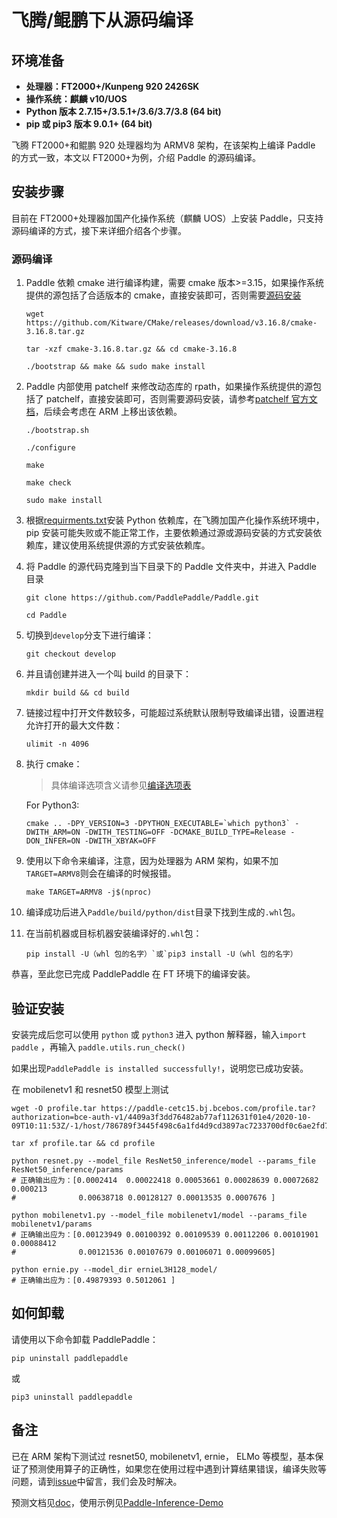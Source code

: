 # **飞腾/鲲鹏下从源码编译**

## 环境准备

* **处理器：FT2000+/Kunpeng 920 2426SK**
* **操作系统：麒麟 v10/UOS**
* **Python 版本 2.7.15+/3.5.1+/3.6/3.7/3.8 (64 bit)**
* **pip 或 pip3 版本 9.0.1+ (64 bit)**

飞腾 FT2000+和鲲鹏 920 处理器均为 ARMV8 架构，在该架构上编译 Paddle 的方式一致，本文以 FT2000+为例，介绍 Paddle 的源码编译。

## 安装步骤

目前在 FT2000+处理器加国产化操作系统（麒麟 UOS）上安装 Paddle，只支持源码编译的方式，接下来详细介绍各个步骤。

<a name="arm_source"></a>
### **源码编译**

1. Paddle 依赖 cmake 进行编译构建，需要 cmake 版本>=3.15，如果操作系统提供的源包括了合适版本的 cmake，直接安装即可，否则需要[源码安装](https://github.com/Kitware/CMake)

    ```
    wget https://github.com/Kitware/CMake/releases/download/v3.16.8/cmake-3.16.8.tar.gz
    ```

    ```
    tar -xzf cmake-3.16.8.tar.gz && cd cmake-3.16.8
    ```

    ```
    ./bootstrap && make && sudo make install
    ```

2. Paddle 内部使用 patchelf 来修改动态库的 rpath，如果操作系统提供的源包括了 patchelf，直接安装即可，否则需要源码安装，请参考[patchelf 官方文档](https://github.com/NixOS/patchelf)，后续会考虑在 ARM 上移出该依赖。

    ```
    ./bootstrap.sh
    ```

    ```
    ./configure
    ```

    ```
    make
    ```

    ```
    make check
    ```

    ```
    sudo make install
    ```

3. 根据[requirments.txt](https://github.com/PaddlePaddle/Paddle/blob/develop/python/requirements.txt)安装 Python 依赖库，在飞腾加国产化操作系统环境中，pip 安装可能失败或不能正常工作，主要依赖通过源或源码安装的方式安装依赖库，建议使用系统提供源的方式安装依赖库。

4. 将 Paddle 的源代码克隆到当下目录下的 Paddle 文件夹中，并进入 Paddle 目录

    ```
    git clone https://github.com/PaddlePaddle/Paddle.git
    ```

    ```
    cd Paddle
    ```

5. 切换到`develop`分支下进行编译：

    ```
    git checkout develop
    ```

6. 并且请创建并进入一个叫 build 的目录下：

    ```
    mkdir build && cd build
    ```

7. 链接过程中打开文件数较多，可能超过系统默认限制导致编译出错，设置进程允许打开的最大文件数：

    ```
    ulimit -n 4096
    ```

8. 执行 cmake：

    >具体编译选项含义请参见[编译选项表](https://www.paddlepaddle.org.cn/documentation/docs/zh/develop/install/Tables.html#Compile)

    For Python3:
    ```
    cmake .. -DPY_VERSION=3 -DPYTHON_EXECUTABLE=`which python3` -DWITH_ARM=ON -DWITH_TESTING=OFF -DCMAKE_BUILD_TYPE=Release -DON_INFER=ON -DWITH_XBYAK=OFF
    ```

9. 使用以下命令来编译，注意，因为处理器为 ARM 架构，如果不加`TARGET=ARMV8`则会在编译的时候报错。

    ```
    make TARGET=ARMV8 -j$(nproc)
    ```

10. 编译成功后进入`Paddle/build/python/dist`目录下找到生成的`.whl`包。

11. 在当前机器或目标机器安装编译好的`.whl`包：

    ```
    pip install -U（whl 包的名字）`或`pip3 install -U（whl 包的名字）
    ```

恭喜，至此您已完成 PaddlePaddle 在 FT 环境下的编译安装。


## **验证安装**
安装完成后您可以使用 `python` 或 `python3` 进入 python 解释器，输入`import paddle` ，再输入
 `paddle.utils.run_check()`

如果出现`PaddlePaddle is installed successfully!`，说明您已成功安装。

在 mobilenetv1 和 resnet50 模型上测试

```
wget -O profile.tar https://paddle-cetc15.bj.bcebos.com/profile.tar?authorization=bce-auth-v1/4409a3f3dd76482ab77af112631f01e4/2020-10-09T10:11:53Z/-1/host/786789f3445f498c6a1fd4d9cd3897ac7233700df0c6ae2fd78079eba89bf3fb
```
```
tar xf profile.tar && cd profile
```
```
python resnet.py --model_file ResNet50_inference/model --params_file ResNet50_inference/params
# 正确输出应为：[0.0002414  0.00022418 0.00053661 0.00028639 0.00072682 0.000213
#              0.00638718 0.00128127 0.00013535 0.0007676 ]
```
```
python mobilenetv1.py --model_file mobilenetv1/model --params_file mobilenetv1/params
# 正确输出应为：[0.00123949 0.00100392 0.00109539 0.00112206 0.00101901 0.00088412
#              0.00121536 0.00107679 0.00106071 0.00099605]
```
```
python ernie.py --model_dir ernieL3H128_model/
# 正确输出应为：[0.49879393 0.5012061 ]
```

## **如何卸载**
请使用以下命令卸载 PaddlePaddle：

```
pip uninstall paddlepaddle
```
或
```
pip3 uninstall paddlepaddle
```


## **备注**

已在 ARM 架构下测试过 resnet50, mobilenetv1, ernie， ELMo 等模型，基本保证了预测使用算子的正确性，如果您在使用过程中遇到计算结果错误，编译失败等问题，请到[issue](https://github.com/PaddlePaddle/Paddle/issues)中留言，我们会及时解决。

预测文档见[doc](https://www.paddlepaddle.org.cn/documentation/docs/zh/develop/guides/05_inference_deployment/inference/native_infer.html)，使用示例见[Paddle-Inference-Demo](https://github.com/PaddlePaddle/Paddle-Inference-Demo)
